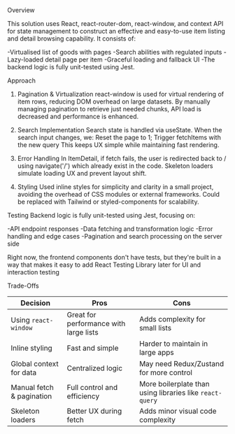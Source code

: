 Overview

This solution uses React, react-router-dom, react-window, and context API for state management to construct an effective and easy-to-use item listing and detail browsing capability. It consists of:

-Virtualised list of goods with pages
-Search abilities with regulated inputs
-Lazy-loaded detail page per item
-Graceful loading and fallback UI
-The backend logic is fully unit-tested using Jest. 

Approach

1. Pagination & Virtualization
react-window is used for virtual rendering of item rows, reducing DOM overhead on large datasets.
By manually managing pagination to retrieve just needed chunks, API load is decreased and performance is enhanced.

2. Search Implementation
Search state is handled via useState.
When the search input changes, we: Reset the page to 1; 
Trigger fetchItems with the new query
This keeps UX simple while maintaining fast rendering.

3. Error Handling
In ItemDetail, if fetch fails, the user is redirected back to / using navigate('/') which already exist in the code.
Skeleton loaders simulate loading UX and prevent layout shift.

4. Styling
Used inline styles for simplicity and clarity in a small project, avoiding the overhead of CSS modules or external frameworks. Could be replaced with Tailwind or styled-components for scalability.


Testing
Backend logic is fully unit-tested using Jest, focusing on:

-API endpoint responses
-Data fetching and transformation logic
-Error handling and edge cases
-Pagination and search processing on the server side

Right now, the frontend components don't have tests, but they're built in a way that makes it easy to add React Testing Library later for UI and interaction testing

Trade-Offs

| Decision                  | Pros                                   | Cons                                                     |
| ------------------------- | -------------------------------------- | -------------------------------------------------------- |
| Using `react-window`      | Great for performance with large lists | Adds complexity for small lists                          |
| Inline styling            | Fast and simple                        | Harder to maintain in large apps                         |
| Global context for data   | Centralized logic                      | May need Redux/Zustand for more control                  |
| Manual fetch & pagination | Full control and efficiency            | More boilerplate than using libraries like `react-query` |
| Skeleton loaders          | Better UX during fetch                 | Adds minor visual code complexity                        |




